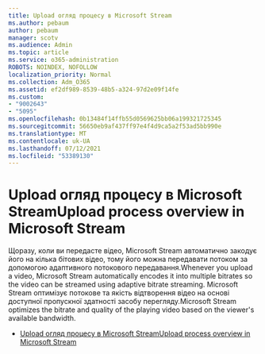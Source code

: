 ```yaml
---
title: Upload огляд процесу в Microsoft Stream
ms.author: pebaum
author: pebaum
manager: scotv
ms.audience: Admin
ms.topic: article
ms.service: o365-administration
ROBOTS: NOINDEX, NOFOLLOW
localization_priority: Normal
ms.collection: Adm_O365
ms.assetid: ef2df989-8539-48b5-a324-97d2e09f14fe
ms.custom:
- "9002643"
- "5095"
ms.openlocfilehash: 0b13484f14ffb55d0569625bb06a199321725345
ms.sourcegitcommit: 56650eb9af437ff97e4f4d9ca5a2f53ad5bb990e
ms.translationtype: MT
ms.contentlocale: uk-UA
ms.lasthandoff: 07/12/2021
ms.locfileid: "53389130"
---
```

# <a name="upload-process-overview-in-microsoft-stream"></a><span data-ttu-id="efd9a-102">Upload огляд процесу в Microsoft Stream</span><span class="sxs-lookup"><span data-stu-id="efd9a-102">Upload process overview in Microsoft Stream</span></span>

<span data-ttu-id="efd9a-103">Щоразу, коли ви передасте відео, Microsoft Stream автоматично закодує його на кілька бітових відео, тому його можна передавати потоком за допомогою адаптивного потокового передавання.</span><span class="sxs-lookup"><span data-stu-id="efd9a-103">Whenever you upload a video, Microsoft Stream automatically encodes it into multiple bitrates so the video can be streamed using adaptive bitrate streaming.</span></span> <span data-ttu-id="efd9a-104">Microsoft Stream оптимізує потокове та якість відтворення відео на основі доступної пропускної здатності засобу перегляду.</span><span class="sxs-lookup"><span data-stu-id="efd9a-104">Microsoft Stream optimizes the bitrate and quality of the playing video based on the viewer's available bandwidth.</span></span>

- [<span data-ttu-id="efd9a-105">Upload огляд процесу в Microsoft Stream</span><span class="sxs-lookup"><span data-stu-id="efd9a-105">Upload process overview in Microsoft Stream</span></span>](/stream/upload-process-overview)
